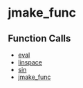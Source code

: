 # jmake_func

## Function Calls
- [eval](CSD/kCSD/ica/kCsd1D_ICA/STICA_UTIL/eval.md)
- [linspace](CSD/kCSD/ica/kCsd1D_ICA/STICA_UTIL/linspace.md)
- [sin](CSD/kCSD/ica/kCsd1D_ICA/STICA_UTIL/sin.md)
- [jmake_func](jmake_func.md)
